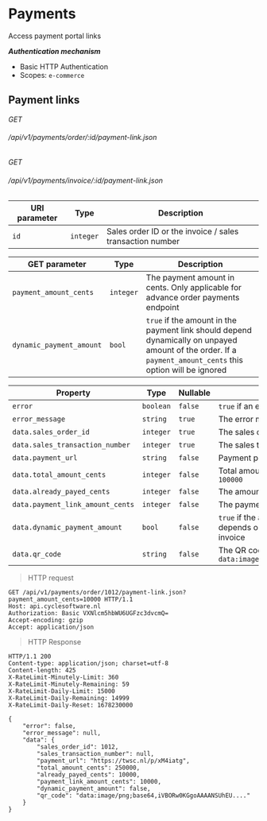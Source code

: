 # Payments #

Access payment portal links

***Authentication mechanism***

- Basic HTTP Authentication
- Scopes: `e-commerce`

## Payment links ##

<div class="api-endpoint">
	<div class="endpoint-data">
		<i class="label label-post">GET</i>
		<h6>/api/v1/payments/order/:id/payment-link.json</h6>
	</div>
</div>
<div class="api-endpoint">
	<div class="endpoint-data">
		<i class="label label-post">GET</i>
		<h6>/api/v1/payments/invoice/:id/payment-link.json</h6>
	</div>
</div>

| URI parameter | Type      | Description                                              |
|---------------|-----------|----------------------------------------------------------|
| `id`          | `integer` | Sales order ID or the invoice / sales transaction number |

| GET parameter            | Type      | Description                                                                                                                                                |
|--------------------------|-----------|------------------------------------------------------------------------------------------------------------------------------------------------------------|
| `payment_amount_cents`   | `integer` | The payment amount in cents. Only applicable for advance order payments endpoint                                                                           |
| `dynamic_payment_amount` | `bool`    | `true` if the amount in the payment link should depend dynamically on unpayed amount of the order. If a `payment_amount_cents` this option will be ignored |

| Property                         | Type      | Nullable | Description                                                                                         |
|----------------------------------|-----------|----------|-----------------------------------------------------------------------------------------------------|
| `error`                          | `boolean` | `false`  | `true` if an error occurred                                                                         |
| `error_message`                  | `string`  | `true`   | The error message if an error occurred                                                              |
| `data.sales_order_id`            | `integer` | `true`   | The sales order ID `1000`                                                                           |
| `data.sales_transaction_number`  | `integer` | `true`   | The sales transaction number (invoice number)                                                       |
| `data.payment_url`               | `string`  | `false`  | Payment portal URL `https://twsc.nl/p/xM4iatg`                                                      |
| `data.total_amount_cents`        | `integer` | `false`  | Total amount in cents of the order or invoice `100000`                                              |
| `data.already_payed_cents`       | `integer` | `false`  | The amount already payed in cents e.g. `50000`                                                      |
| `data.payment_link_amount_cents` | `integer` | `false`  | The payment amount in the portal e.g. `25000`                                                       |
| `data.dynamic_payment_amount`    | `bool`    | `false`  | `true` if the amount to be payed is dynamic and depends on unpayed amount of the order or invoice   |
| `data.qr_code`                   | `string`  | `false`  | The QR code of the payment portal url as data uri `data:image/png;base64,iVBORw0KGgoAAAANSUhEU....` |

> HTTP request

```http
GET /api/v1/payments/order/1012/payment-link.json?payment_amount_cents=10000 HTTP/1.1
Host: api.cyclesoftware.nl
Authorization: Basic VXNlcm5hbWU6UGFzc3dvcmQ=
Accept-encoding: gzip
Accept: application/json
```

> HTTP Response

```http
HTTP/1.1 200 
Content-type: application/json; charset=utf-8
Content-length: 425
X-RateLimit-Minutely-Limit: 360
X-RateLimit-Minutely-Remaining: 59
X-RateLimit-Daily-Limit: 15000
X-RateLimit-Daily-Remaining: 14999
X-RateLimit-Daily-Reset: 1678230000

{
    "error": false,
    "error_message": null,
    "data": {
        "sales_order_id": 1012,
        "sales_transaction_number": null,
        "payment_url": "https://twsc.nl/p/xM4iatg",
        "total_amount_cents": 250000,
        "already_payed_cents": 10000,
        "payment_link_amount_cents": 10000,
        "dynamic_payment_amount": false,
        "qr_code": "data:image/png;base64,iVBORw0KGgoAAAANSUhEU...."
    }
}
```

